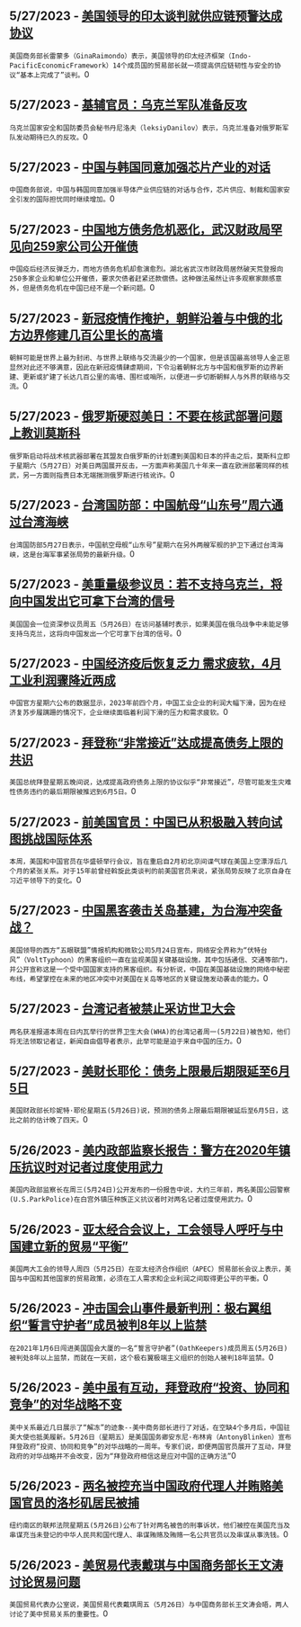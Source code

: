 
  ## 5/27/2023 - [美国领导的印太谈判就供应链预警达成协议](https://www.voachinese.com/a/indo-pacific-reach-deal-on-supply-chain-20230527/7112064.html)
 ```美国商务部长雷蒙多（GinaRaimondo）表示，美国领导的印太经济框架（Indo-PacificEconomicFramework）14个成员国的贸易部长就一项提高供应链韧性与安全的协议“基本上完成了”谈判。```0
  ## 5/27/2023 - [基辅官员：乌克兰军队准备反攻](https://www.voachinese.com/a/ukraine-ready-for-counteroffensive-20230527/7112039.html)
 ```乌克兰国家安全和国防委员会秘书丹尼洛夫（leksiyDanilov）表示，乌克兰准备对俄罗斯军队发动期待已久的反攻。```0
  ## 5/27/2023 - [中国与韩国同意加强芯片产业的对话](https://www.voachinese.com/a/china-s-korea-talk-on-chips-20230527/7112015.html)
 ```中国商务部说，中国与韩国同意加强半导体产业供应链的对话与合作，芯片供应、制裁和国家安全引发的国际担忧同时继续增加。```0
  ## 5/27/2023 - [中国地方债务危机恶化，武汉财政局罕见向259家公司公开催债](https://www.voachinese.com/a/china-wuhan-finance-regulator-urges-hundreds-of-firms-to-repay-debt-local-media-report-20230527/7111957.html)
 ```中国疫后经济反弹乏力，而地方债务危机却愈演愈烈。湖北省武汉市财政局居然破天荒登报向250多家企业和单位公开催债，要求欠债者赶紧还款偿债。这种做法虽然让许多观察家颇感意外，但是债务危机在中国已经不是一个新问题。```0
  ## 5/27/2023 - [新冠疫情作掩护，朝鲜沿着与中俄的北方边界修建几百公里长的高墙](https://www.voachinese.com/a/north-korea-spent-the-pandemic-building-a-huge-border-wall-20230527/7111905.html)
 ```朝鲜可能是世界上最为封闭、与世界上联络与交流最少的一个国家，但是该国最高领导人金正恩显然对此还不够满意，因此在新冠疫情肆虐期间，下令沿着朝鲜北方与中国和俄罗斯的边界新建、更新或扩建了长达几百公里的高墙、围栏或哨所，以便进一步切断朝鲜人与外界的联络与交流。```0
  ## 5/27/2023 - [俄罗斯硬怼美日：不要在核武部署问题上教训莫斯科](https://www.voachinese.com/a/russia-tells-united-states-and-japan-not-to-lecture-moscow-on-nuclear-deployments-20230527/7111793.html)
 ```俄罗斯启动将战术核武器部署在其盟友白俄罗斯的计划遭到美国和日本的抨击之后，莫斯科立即于星期六（5月27日）对美日两国展开反击，一方面声称美国几十年来一直在欧洲部署同样的核武，另一方面则指责日本无端揣测俄罗斯进行核讹诈。```0
  ## 5/27/2023 - [台湾国防部：中国航母“山东号”周六通过台湾海峡](https://www.voachinese.com/a/taiwan-reports-chinese-aircraft-carrier-sailed-through-strait-20230527/7111690.html)
 ```台湾国防部5月27日表示，中国航空母舰“山东号”星期六在另外两艘军舰的护卫下通过台湾海峡，这是台海军事紧张局势的最新升级。```0
  ## 5/27/2023 - [美重量级参议员：若不支持乌克兰，将向中国发出它可拿下台湾的信号](https://www.voachinese.com/a/failure-to-back-ukraine-would-send-signal-to-china-about-taking-taiwan--us-senator/7111665.html)
 ```美国国会一位资深参议员周五（5月26日）在访问基辅时表示，如果美国在俄乌战争中未能足够支持乌克兰，这将向中国发出一个它可拿下台湾的信号。```0
  ## 5/27/2023 - [中国经济疫后恢复乏力 需求疲软，4月工业利润骤降近两成](https://www.voachinese.com/a/china-industrial-profits-tumble-18-in-april-as-demand-sputters-20230526/7111646.html)
 ```中国官方星期六公布的数据显示，2023年前四个月，中国工业企业的利润大幅下滑，因为在经济复苏步履蹒跚的情况下，企业继续面临着利润下滑的压力和需求疲软。```0
  ## 5/27/2023 - [拜登称“非常接近”达成提高债务上限的共识](https://www.voachinese.com/a/biden-says-deal-very-close-deadline-now-june-5-yellen-says-20230526/7111630.html)
 ```美国总统拜登星期五晚间说，达成提高政府债务上限的协议似乎“非常接近”，尽管可能发生灾难性债务违约的最后期限被推迟到6月5日。```0
  ## 5/27/2023 - [前美国官员：中国已从积极融入转向试图挑战国际体系](https://www.voachinese.com/a/bush-era-us-officials-discuss-how-china-has-changed-over-last-15-years-20230526/7111314.html)
 ```本周，美国和中国官员在华盛顿举行会议，旨在重启自2月初北京间谍气球在美国上空漂浮后几个月的紧张关系。对于15年前曾经斡旋此类谈判的前美国官员来说，紧张局势反映了北京自身在习近平领导下的变化。```0
  ## 5/27/2023 - [中国黑客袭击关岛基建，为台海冲突备战？](https://www.voachinese.com/a/us-china-volt-typhoon-cyberattack-20230526/7111578.html)
 ```美国领导的西方“五眼联盟”情报机构和微软公司5月24日宣布，网络安全界称为“伏特台风”（VoltTyphoon）的黑客组织一直在监视美国关键基础设施，其中包括通信、交通等部门，并公开宣称这是一个受中国国家支持的黑客组织。有分析说，中国在美国基础设施的网络中秘密布线，希望掌控在未来的地区冲突中对美国在关岛等地区的关键设施发动袭击的能力。```0
  ## 5/27/2023 - [台湾记者被禁止采访世卫大会](https://www.voachinese.com/a/taiwanese-reporters-blocked-from-covering-world-health-assembly-20230526/7111577.html)
 ```两名获准报道本周在日内瓦举行的世界卫生大会(WHA)的台湾记者周一(5月22日)被告知，他们将无法领取记者证，新闻自由倡导者表示，此举可能是迫于来自中国的压力。```0
  ## 5/27/2023 - [美财长耶伦：债务上限最后期限延至6月5日](https://www.voachinese.com/a/debt-ceiling-deadline-is-extended-to-june-5-yellen-says-20230626/7111579.html)
 ```美国财政部长珍妮特·耶伦星期五(5月26日)说，预测的债务上限最后期限被延后至6月5日，这比之前的估计晚了四天。```0
  ## 5/26/2023 - [美内政部监察长报告：警方在2020年镇压抗议时对记者过度使用武力](https://www.voachinese.com/a/report-police-used-excessive-force-against-journalists-in-2020-20230526/7111284.html)
 ```美国内政部监察长在周三(5月24日)公开发布的一份报告中说，大约三年前，两名美国公园警察(U.S.ParkPolice)在白宫外镇压种族正义抗议者时对两名记者过度使用武力。```0
  ## 5/26/2023 - [亚太经合会议上，工会领导人呼吁与中国建立新的贸易“平衡”](https://www.voachinese.com/a/at-apec-trade-meeting-union-leaders-call-for-new-balance-with-china-20230526/7111201.html)
 ```美国两大工会的领导人周四（5月25日）在亚太经济合作组织（APEC）贸易部长会议上表示，美国与中国和其他国家的贸易政策，必须在工人需求和企业利润之间取得更公平的平衡。```0
  ## 5/26/2023 - [冲击国会山事件最新判刑：极右翼组织“誓言守护者”成员被判8年以上监禁](https://www.voachinese.com/a/oath-keeper-who-stormed-capitol-gets-more-than-8-years-in-prison-in-latest-jan-6-sentencing-20230526/7111147.html)
 ```在2021年1月6日闯进美国国会大厦的一名“誓言守护者”(OathKeepers)成员周五(5月26日)被判处8年以上监禁，而就在一天前，这个极右翼极端主义组织的创始人被判18年监禁。```0
  ## 5/26/2023 - [美中虽有互动，拜登政府“投资、协同和竞争”的对华战略不变](https://www.voachinese.com/a/blinken-us-china-strategy-assessment-20230526/7111140.html)
 ```美中关系最近几日展示了“解冻”的迹象--美中商务部长进行了对话，在空缺4个多月后，中国驻美大使也抵美履新。5月26日（星期五）是美国国务卿安东尼·布林肯（AntonyBlinken）宣布拜登政府“投资、协同和竞争”的对华战略的一周年。专家们说，即便两国官员展开了互动，拜登政府的对华战略并不会改变，因为“拜登政府相信这是应对中国的正确方法”```0
  ## 5/26/2023 - [两名被控充当中国政府代理人并贿赂美国官员的洛杉矶居民被捕](https://www.voachinese.com/a/illegal-agents-of-the-prc-government-charged-for-prc-directed-bribery-scheme-20230526/7111222.html)
 ```纽约南区的联邦法院星期五(5月26日)公布了针对两名被告的刑事诉状，他们被控在美国充当及串谋充当未登记的中华人民共和国代理人、串谋贿赂及贿赂一名公共官员以及串谋从事洗钱。```0
  ## 5/26/2023 - [美贸易代表戴琪与中国商务部长王文涛讨论贸易问题](https://www.voachinese.com/a/us-trade-representative-tai-discusses-trade-with-chinese-minister--ustr-20230526/7111014.html)
 ```美国贸易代表办公室说，美国贸易代表戴琪周五（5月26日）与中国商务部长王文涛会晤，两人讨论了美中贸易关系的重要性。```0